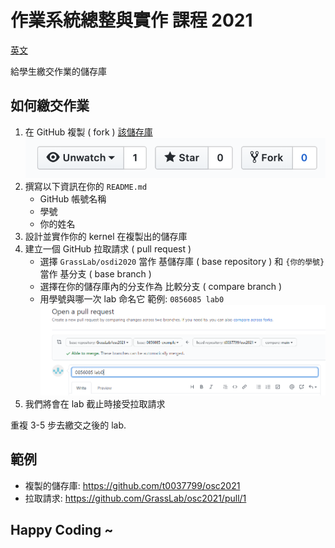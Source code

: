 # 作業系統總整與實作 課程 2021

[英文](README.md)

給學生繳交作業的儲存庫

## 如何繳交作業

1. 在 GitHub 複製 ( fork ) [該儲存庫](https://github.com/GrassLab/osc2021)
    ![](images/fork_button.png)
2. 撰寫以下資訊在你的 `README.md`
    - GitHub 帳號名稱
    - 學號
    - 你的姓名
3. 設計並實作你的 kernel 在複製出的儲存庫
4. 建立一個 GitHub 拉取請求 ( pull request )
    - 選擇 `GrassLab/osdi2020` 當作 基儲存庫 ( base repository ) 和 `{你的學號}` 當作 基分支 ( base branch )
    - 選擇在你的儲存庫內的分支作為 比較分支 ( compare branch )
    - 用學號與哪一次 lab 命名它 範例: `0856085 lab0`
    ![](images/pull_request.png)
5. 我們將會在 lab 截止時接受拉取請求

重複 3-5 步去繳交之後的 lab.

## 範例

- 複製的儲存庫: https://github.com/t0037799/osc2021
- 拉取請求: https://github.com/GrassLab/osc2021/pull/1

## Happy Coding ~
